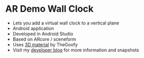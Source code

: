 # AR Demo Wall Clock
* Lets you add a virtual wall clock to a vertical plane
* Android application
* Developed in Android Studio
* Based on ARcore / sceneform
* Uses [3D material](https://www.thingiverse.com/thing:328569) by TheGoofy 
* Visit my [developer blog](https://crayfishapps.wordpress.com/) for more information and snapshots
